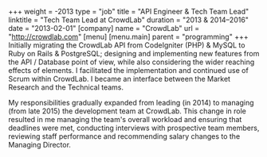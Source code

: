 +++
weight = -2013
type = "job"
title = "API Engineer & Tech Team Lead"
linktitle = "Tech Team Lead at CrowdLab"
duration = "2013 &amp; 2014–2016"
date = "2013-02-01"
[company]
  name = "CrowdLab"
  url = "http://crowdlab.com"
[menu]
  [menu.main]
    parent = "programming"
+++
Initially migrating the CrowdLab API from CodeIgniter (PHP) & MySQL to Ruby on Rails & PostgreSQL; designing and implementing new features from the API / Database point of view, while also considering the wider reaching effects of elements.  I facilitated the implementation and continued use of Scrum within CrowdLab.  I became an interface between the Market Research and the Technical teams.

My responsibilities gradually expanded from leading (in 2014) to managing (from late 2015) the development team at CrowdLab.  This change in role resulted in me managing the team's overall workload and ensuring that deadlines were met, conducting interviews with prospective team members, reviewing staff performance and recommending salary changes to the Managing Director.
